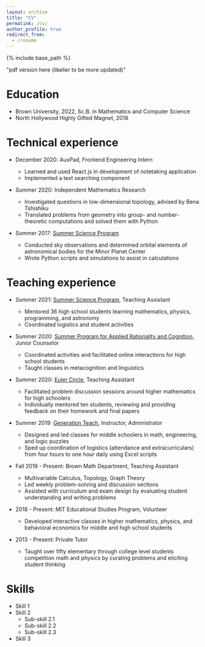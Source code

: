 ```yaml
---
layout: archive
title: "CV"
permalink: /cv/
author_profile: true
redirect_from:
  - /resume
---
```


{% include base_path %}

"pdf version here (likelier to be more updated)"

Education
======
* Brown University, 2022, Sc.B. in Mathematics and Computer Science
* North Hollywood Highly Gifted Magnet, 2018

Technical experience
======
* December 2020: AuxPad, Frontend Engineering Intern
  * Learned and used React.js in development of notetaking application 
  * Implemented a text searching component

* Summer 2020: Independent Mathematics Research
  * Investigated questions in low-dimensional topology, advised by Bena Tshishiku
  * Translated problems from geometry into group- and number-theoretic computations and solved them with Python

* Summer 2017: [Summer Science Program](https://www.summerscience.org/)
  * Conducted sky observations and determined orbital elements of astronomical bodies for the Minor Planet Center 
  * Wrote Python scripts and simulations to assist in calculations

Teaching experience
======
* Summer 2021: [Summer Science Program](https://www.summerscience.org/), Teaching Assistant
  * Mentored 36 high school students learning mathematics, physics, programming, and astronomy 
  * Coordinated logistics and student activities

* Summer 2020: [Summer Program for Applied Rationality and Cognition](https://www.sparc-camp.org/), Junior Counselor
  * Coordinated activities and facilitated online interactions for high school students
  * Taught classes in metacognition and linguistics

* Summer 2020: [Euler Circle](https://www.eulercircle.com/), Teaching Assistant
  * Facilitated problem discussion sessions around higher mathematics for high schoolers
  * Individually mentored ten students, reviewing and providing feedback on their homework and final papers

* Summer 2019: [Generation Teach](https://www.generationteach.org/), Instructor, Administrator
  * Designed and led classes for middle schoolers in math, engineering, and logic puzzles
  * Sped up coordination of logistics (attendance and extracurriculars) from four hours to one hour daily using Excel scripts

* Fall 2019 - Present: Brown Math Department, Teaching Assistant
  * Multivariable Calculus, Topology, Graph Theory
  * Led weekly problem-solving and discussion sections
  * Assisted with curriculum and exam design by evaluating student understanding and writing problems

* 2018 - Present: MIT Educational Studies Program, Volunteer
  * Developed interactive classes in higher mathematics, physics, and behavioral economics for middle and high school students

* 2013 - Present: Private Tutor
  * Taught over fifty elementary through college level students competition math and physics by curating problems and eliciting student thinking 

Skills
======
* Skill 1
* Skill 2
  * Sub-skill 2.1
  * Sub-skill 2.2
  * Sub-skill 2.3
* Skill 3

